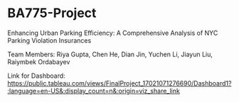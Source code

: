 # BA775-Project
Enhancing Urban Parking Efficiency: A Comprehensive Analysis of NYC Parking Violation Insurances

Team Members: Riya Gupta, Chen He, Dian Jin, Yuchen Li, Jiayun Liu, Raiymbek Ordabayev

Link for Dashboard: https://public.tableau.com/views/FinalProject_17021071276690/Dashboard1?:language=en-US&:display_count=n&:origin=viz_share_link
